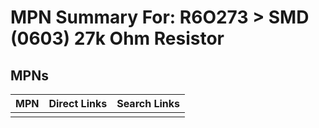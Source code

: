 



# MPN Summary For: R6O273 > SMD (0603) 27k Ohm Resistor

## MPNs
  

|MPN|Direct Links|Search Links|
| :--- | :--- | :--- |
||||
